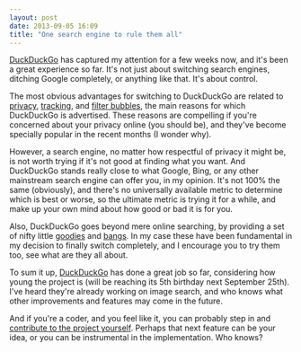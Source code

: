 ```yaml
---
layout: post
date: 2013-09-05 16:09
title: "One search engine to rule them all"
---
```


[DuckDuckGo][] has captured my attention for a few weeks now, and it's been a
great experience so far.  It's not just about switching search engines,
ditching Google completely, or anything like that.  It's about control.

The most obvious advantages for switching to DuckDuckGo are related to
[privacy](https://duckduckgo.com/privacy), [tracking](http://donttrack.us), and
[filter bubbles](http://dontbubble.us), the main reasons for which DuckDuckGo
is advertised.  These reasons are compelling if you're concerned about your
privacy online (you should be), and they've become specially popular in the
recent months (I wonder why).

However, a search engine, no matter how respectful of privacy it might be, is
not worth trying if it's not good at finding what you want.  And DuckDuckGo
stands really close to what Google, Bing, or any other mainstream search engine
can offer you, in my opinion.  It's not 100% the same (obviously), and there's
no universally available metric to determine which is best or worse, so the
ultimate metric is trying it for a while, and make up your own mind about how good
or bad it is for you.

Also, DuckDuckGo goes beyond mere online searching, by providing a set of nifty
little [goodies][] and [bangs][].  In my case these have been fundamental in my
decision to finally switch completely, and I encourage you to try them too, see
what are they all about.

To sum it up, [DuckDuckGo][] has done a great job so far, considering how young
the project is (will be reaching its 5th birthday next September 25th).  I've
heard they're already working on image search, and who knows what other
improvements and features may come in the future.

And if you're a coder, and you feel like it, you can probably step in and
[contribute to the project yourself][].  Perhaps that next feature can be your
idea, or you can be instrumental in the implementation.  Who knows?

[DuckDuckGo]: http://duckduckgo.com
[goodies]: https://duckduckgo.com/goodies.html
[bangs]: https://duckduckgo.com/bang.html
[contribute to the project yourself]: http://duckgo.com
